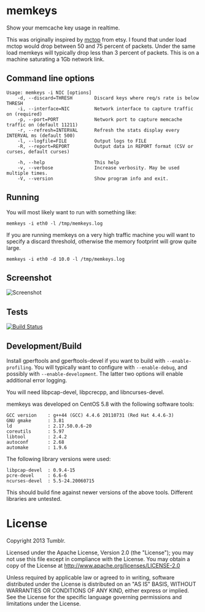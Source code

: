 # memkeys

Show your memcache key usage in realtime.

This was originally inspired by [mctop](https://github.com/etsy/mctop) from etsy.
I found that under load mctop would drop between 50 and 75 percent of packets.
Under the same load memkeys will typically drop less than 3 percent of packets.
This is on a machine saturating a 1Gb network link.

## Command line options

    Usage: memkeys -i NIC [options]
        -d, --discard=THRESH        Discard keys where req/s rate is below THRESH
        -i, --interface=NIC         Network interface to capture traffic on (required)
        -p, --port=PORT             Network port to capture memcache traffic on (default 11211)
        -r, --refresh=INTERVAL      Refresh the stats display every INTERVAL ms (default 500)
        -l, --logfile=FILE          Output logs to FILE
        -R, --report=REPORT         Output data in REPORT format (CSV or curses, default curses)

        -h, --help                  This help
        -v, --verbose               Increase verbosity. May be used multiple times.
        -V, --version               Show program info and exit.

## Running

You will most likely want to run with something like:

    memkeys -i eth0 -l /tmp/memkeys.log

If you are running memkeys on a very high traffic machine you will want to
specify a discard threshold, otherwise the memory footprint will grow quite
large.

    memkeys -i eth0 -d 10.0 -l /tmp/memkeys.log

## Screenshot

![Screenshot](https://raw.github.com/wiki/bmatheny/memkeys/misc/screenshot.png)

## Tests

[![Build Status](https://travis-ci.org/bmatheny/memkeys.png?branch=master)](https://travis-ci.org/bmatheny/memkeys)

## Development/Build

Install gperftools and gperftools-devel if you want to build with
`--enable-profiling`. You will typically want to configure with
`--enable-debug`, and possibly with `--enable-development`. The latter two
options will enable additional error logging.

You will need libpcap-devel, libpcrecpp, and libncurses-devel.

memkeys was developed on CentOS 5.8 with the following software tools:

    GCC version    : g++44 (GCC) 4.4.6 20110731 (Red Hat 4.4.6-3)
    GNU gmake      : 3.81
    ld             : 2.17.50.0.6-20
    coreutils      : 5.97
    libtool        : 2.4.2
    autoconf       : 2.68
    automake       : 1.9.6

The following library versions were used:

    libpcap-devel  : 0.9.4-15
    pcre-devel     : 6.6-6
    ncurses-devel  : 5.5-24.20060715

This should build fine against newer versions of the above tools. Different
libraries are untested.

# License

Copyright 2013 Tumblr.

Licensed under the Apache License, Version 2.0 (the "License"); you may not use
this file except in compliance with the License. You may obtain a copy of the
License at http://www.apache.org/licenses/LICENSE-2.0

Unless required by applicable law or agreed to in writing, software distributed
under the License is distributed on an "AS IS" BASIS, WITHOUT WARRANTIES OR
CONDITIONS OF ANY KIND, either express or implied. See the License for the
specific language governing permissions and limitations under the License.
